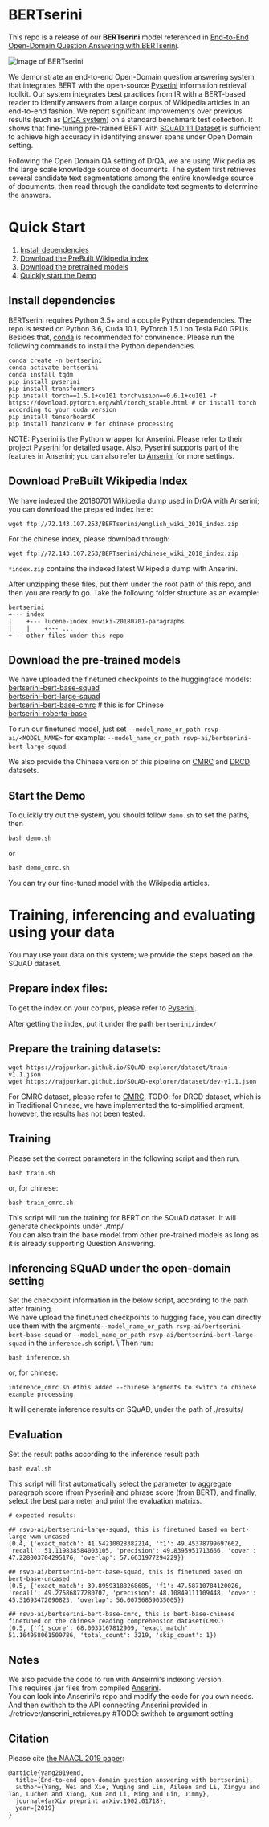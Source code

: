 # BERTserini


This repo is a release of our **BERTserini** model referenced in [End-to-End Open-Domain Question Answering with BERTserini](https://www.aclweb.org/anthology/N19-4013/). 


![Image of BERTserini](https://github.com/rsvp-ai/bertserini/blob/master/pipeline.png?raw=true)

We demonstrate an end-to-end Open-Domain question answering system that integrates BERT with the open-source [Pyserini](https://github.com/castorini/pyserini) information retrieval toolkit. Our system integrates best practices from IR with a BERT-based reader to identify answers from a large corpus of Wikipedia articles in an end-to-end fashion. We report significant improvements over previous results (such as [DrQA system](https://github.com/facebookresearch/DrQA)) on a standard benchmark test collection. It shows that fine-tuning pre-trained BERT with [SQuAD 1.1 Dataset](https://arxiv.org/abs/1606.05250) is sufficient to achieve high accuracy in identifying answer spans under Open Domain setting.

Following the Open Domain QA setting of DrQA, we are using Wikipedia as the large scale knowledge source of documents. The system first retrieves several candidate text segmentations among the entire knowledge source of documents, then read through the candidate text segments to determine the answers.

# Quick Start

1. [Install dependencies](#install-dependencies)
2. [Download the PreBuilt Wikipedia index](#download-prebuilt-wikipedia-index)
3. [Download the pretrained models](#download-the-pretrained-models)
4. [Quickly start the Demo](#start-the-demo)


## Install dependencies

BERTserini requires Python 3.5+ and a couple Python dependencies. The repo is tested on Python 3.6, Cuda 10.1, PyTorch 1.5.1 on Tesla P40 GPUs.
Besides that, [conda](https://docs.conda.io/projects/conda/en/latest/user-guide/install/) is recommended for convinence. Please run the following commands to install the Python dependencies. 

```
conda create -n bertserini
conda activate bertserini
conda install tqdm
pip install pyserini
pip install transformers 
pip install torch==1.5.1+cu101 torchvision==0.6.1+cu101 -f https://download.pytorch.org/whl/torch_stable.html # or install torch according to your cuda version
pip install tensorboardX
pip install hanziconv # for chinese processing
```

NOTE: Pyserini is the Python wrapper for Anserini. 
Please refer to their project [Pyserini](https://github.com/castorini/pyserini) for detailed usage. Also, Pyserini supports part of the features in Anserini; you can also refer to [Anserini](https://github.com/castorini/anserini) for more settings.


## Download PreBuilt Wikipedia Index

We have indexed the 20180701 Wikipedia dump used in DrQA with Anserini; you can download the prepared index here:
```
wget ftp://72.143.107.253/BERTserini/english_wiki_2018_index.zip
````
For the chinese index, please download through:
```
wget ftp://72.143.107.253/BERTserini/chinese_wiki_2018_index.zip
```
```*index.zip``` contains the indexed latest Wikipedia dump with Anserini.

After unzipping these files, put them under the root path of this repo, and then you are ready to go.
Take the following folder structure as an example:
```
bertserini
+--- index
|    +--- lucene-index.enwiki-20180701-paragraphs
|    |    +--- ...
+--- other files under this repo
```

## Download the pre-trained models

We have uploaded the finetuned checkpoints to the huggingface models: \
[bertserini-bert-base-squad](https://huggingface.co/rsvp-ai/bertserini-bert-base-squad) \
[bertserini-bert-large-squad](https://huggingface.co/rsvp-ai/bertserini-bert-large-squad) \
[bertserini-bert-base-cmrc](https://huggingface.co/rsvp-ai/bertserini-bert-base-cmrc) # this is for Chinese \
[bertserini-roberta-base](https://huggingface.co/rsvp-ai/bertserini-roberta-base)

To run our finetuned model, just set ```--model_name_or_path rsvp-ai/<MODEL_NAME>``` for example: ```--model_name_or_path rsvp-ai/bertserini-bert-large-squad```.

We also provide the Chinese version of this pipeline on [CMRC](https://github.com/ymcui/cmrc2018) and [DRCD](https://github.com/DRCKnowledgeTeam/DRCD) datasets. 

## Start the Demo

To quickly try out the system, you should follow ```demo.sh``` to set the paths, then
```
bash demo.sh
``` 
or
```
bash demo_cmrc.sh
```
You can try our fine-tuned model with the Wikipedia articles.

# Training, inferencing and evaluating using your data

You may use your data on this system; we provide the steps based on the SQuAD dataset.

## Prepare index files:
To get the index on your corpus, please refer to [Pyserini](https://github.com/castorini/pyserini#how-do-i-search-my-own-documents). 

After getting the index, put it under the path ```bertserini/index/```

## Prepare the training datasets:

```
wget https://rajpurkar.github.io/SQuAD-explorer/dataset/train-v1.1.json
wget https://rajpurkar.github.io/SQuAD-explorer/dataset/dev-v1.1.json
```

For CMRC dataset, please refer to [CMRC](https://github.com/ymcui/cmrc2018).
TODO: for DRCD dataset, which is in Traditional Chinese, we have implemented the to-simplified argment, however, the results has not been tested.

## Training
Please set the correct parameters in the following script and then run.
```
bash train.sh
```
or, for chinese:
```
bash train_cmrc.sh
```

This script will run the training for BERT on the SQuAD dataset.
It will generate checkpoints under ./tmp/ \
You can also train the base model from other pre-trained models as long as it is already supporting Question Answering. 

## Inferencing SQuAD under the open-domain setting

Set the checkpoint information in the below script, according to the path after training. \
We have upload the finetuned checkpoints to hugging face, you can directly use them with the argments```--model_name_or_path rsvp-ai/bertserini-bert-base-squad``` or ```--model_name_or_path rsvp-ai/bertserini-bert-large-squad``` in the ```inference.sh``` script. \ 
Then run:
```
bash inference.sh
```
or, for chinese:
```
inference_cmrc.sh #this added --chinese argments to switch to chinese example processing
```
It will generate inference results on SQuAD, under the path of ./results/

## Evaluation
Set the result paths according to the inference result path
```
bash eval.sh
```
This script will first automatically select the parameter to aggregate paragraph score (from Pyserini) and phrase score (from BERT), and finally, select the best parameter and print the evaluation matrixs.
```
# expected results:

## rsvp-ai/bertserini-large-squad, this is finetuned based on bert-large-wwm-uncased
(0.4, {'exact_match': 41.54210028382214, 'f1': 49.45378799697662, 'recall': 51.119838584003105, 'precision': 49.8395951713666, 'cover': 47.228003784295176, 'overlap': 57.6631977294229})

## rsvp-ai/bertserini-bert-base-squad, this is finetuned based on bert-base-uncased
(0.5, {'exact_match': 39.89593188268685, 'f1': 47.58710784120026, 'recall': 49.27586877280707, 'precision': 48.10849111109448, 'cover': 45.31693472090823, 'overlap': 56.00756859035005})

## rsvp-ai/bertserini-bert-base-cmrc, this is bert-base-chinese finetuned on the chinese reading comprehension dataset(CMRC)
(0.5, {'f1_score': 68.0033167812909, 'exact_match': 51.164958061509786, 'total_count': 3219, 'skip_count': 1})
```

## Notes

We also provide the code to run with Anseirni's indexing version. \
This requires .jar files from compiled [Anserini](https://github.com/castorini/anserini). \
You can look into Anserini's repo and modify the code for you own needs. \
And then swithch to the API connecting Anserini provided in ./retriever/anserini_retriever.py #TODO: swithch to argument setting


## Citation

Please cite [the NAACL 2019 paper]((https://www.aclweb.org/anthology/N19-4013/)):

```
@article{yang2019end,
  title={End-to-end open-domain question answering with bertserini},
  author={Yang, Wei and Xie, Yuqing and Lin, Aileen and Li, Xingyu and Tan, Luchen and Xiong, Kun and Li, Ming and Lin, Jimmy},
  journal={arXiv preprint arXiv:1902.01718},
  year={2019}
}
```
